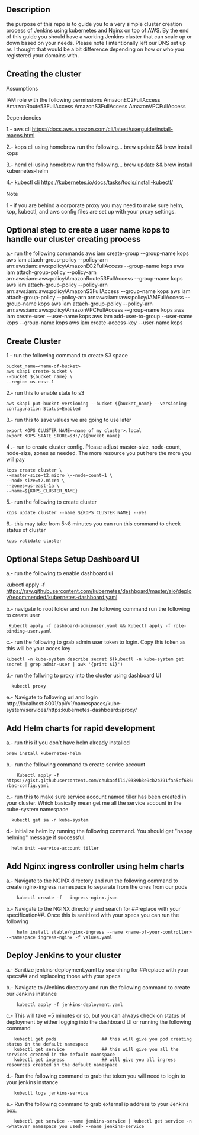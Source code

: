 ## Description
the purpose of this repo is to guide you to a very simple cluster creation process of Jenkins using kubernetes and Nginx on top of AWS. By the end of this guide you should have a working Jenkins cluster that can scale up or down based on your needs. Please note I intentionally left our DNS set up as I thought that would be a bit difference depending on how or who you registered your domains with.

## Creating the cluster

Assumptions

IAM role with the following permissions
AmazonEC2FullAccess
AmazonRoute53FullAccess
AmazonS3FullAccess
AmazonVPCFullAccess

Dependencies

1.- aws cli https://docs.aws.amazon.com/cli/latest/userguide/install-macos.html
	
2.- kops cli  using homebrew run the following...  brew update && brew install kops
	
3.- heml cli  using homebrew run the following... brew update && brew install kubernetes-helm

4.- kubectl cli https://kubernetes.io/docs/tasks/tools/install-kubectl/


Note

1.- if you are behind a corporate proxy you may need to make sure helm, kop, kubectl, and aws config files are set up with your proxy settings.


## Optional step to create a user name kops to handle our cluster creating process

a.- run the following commands
	aws iam create-group --group-name kops
	aws iam attach-group-policy --policy-arn arn:aws:iam::aws:policy/AmazonEC2FullAccess --group-name kops
	aws iam attach-group-policy --policy-arn arn:aws:iam::aws:policy/AmazonRoute53FullAccess --group-name kops
	aws iam attach-group-policy --policy-arn arn:aws:iam::aws:policy/AmazonS3FullAccess --group-name kops
	aws iam attach-group-policy --policy-arn arn:aws:iam::aws:policy/IAMFullAccess --group-name kops
	aws iam attach-group-policy --policy-arn arn:aws:iam::aws:policy/AmazonVPCFullAccess --group-name kops
	aws iam create-user --user-name kops
	aws iam add-user-to-group --user-name kops --group-name kops
	aws iam create-access-key --user-name kops


## Create Cluster

1.- run the following command to create S3 space

    bucket_name=<name-of-bucket>
	aws s3api create-bucket \
	--bucket ${bucket_name} \
	--region us-east-1

2.- run this to enable state to s3

	aws s3api put-bucket-versioning --bucket ${bucket_name} --versioning-configuration Status=Enabled

3.- run this to save values we are going to use later

	export KOPS_CLUSTER_NAME=<name of my cluster>.local
	export KOPS_STATE_STORE=s3://${bucket_name}

4 .-  run to create cluster config. Please adjust master-size, node-count, node-size, zones as needed. The more resource you put here the  more you will pay

	kops create cluster \
	--master-size=t2.micro \--node-count=1 \
	--node-size=t2.micro \
	--zones=us-east-1a \
	--name=${KOPS_CLUSTER_NAME} 

5.-  run the following to create cluster

	kops update cluster --name ${KOPS_CLUSTER_NAME} --yes

6.- this may take from 5~8 minutes  you can run this command to check status of cluster

	kops validate cluster

## Optional Steps Setup Dashboard UI 

  a.- run the following to enable dashboard ui

   kubectl apply -f https://raw.githubusercontent.com/kubernetes/dashboard/master/aio/deploy/recommended/kubernetes-dashboard.yaml

   b.- navigate to root folder and run the following command run the following to create user

     Kubectl apply -f dashboard-adminuser.yaml && Kubectl apply -f role-binding-user.yaml 

   c.-  run the following to grab admin user token to login. Copy this token as this will be your acces key

    kubectl -n kube-system describe secret $(kubectl -n kube-system get secret | grep admin-user | awk '{print $1}')

  d.- run the follwing to proxy into the cluster using dashboard UI

      kubectl proxy

  e.- Navigate to following url and login     http://localhost:8001/api/v1/namespaces/kube-system/services/https:kubernetes-dashboard:/proxy/ 
 

## Add Helm charts for rapid development

   a.- run this if you don’t have helm already installed

	brew install kubernetes-helm

   b.- run the following command to create service account

        Kubectl apply -f  https://gist.githubusercontent.com/chukaofili/0389b3e9cb2b391faa5cf68660a481d3/raw/44643d2d5e735d34a7731f6cc8cab04d5f249b8e/helm-rbac-config.yaml

   c.- run this to make sure service account named tiller has been created in your cluster. Which basically mean get me all the service account in the cube-system namespace

      kubectl get sa -n kube-system

   d.- initialize helm by running the following command. You should get "happy helming" message if successful.
   
      helm init —service-account tiller

## Add Nginx ingress controller using helm charts
  a.- Navigate to the NGINX  directory and run the following command to create nginx-ingress namespace to separate from the ones from our pods
    
        kubectl create -f   ingress-nginx.json
  b.- Navigate to the NGINX directory and search for ##replace with your specification##. Once this is sanitized with your specs you can run the following
         
     	helm install stable/nginx-ingress --name <name-of-your-controller> --namespace ingress-nginx -f values.yaml 

## Deploy Jenkins to your cluster
  a.- Sanitize jenkins-deployment.yaml by searching for ##replace with your specs## and replaceing those with your specs

  b.- Navigate to /Jenkins directory and run the following command to create our Jenkins instance
  
        kubectl apply -f jenkins-deployment.yaml
   
  c.- This will take ~5 minutes or so, but you can always check on status of deployment by either logging into the dashboard UI or running the following command
  
       kubectl get pods                 ## this will give you pod creating status in the default namespace    
       kubectl get service              ## this will give you all the services created in the default namespace 
       kubectl get ingress              ## will give you all ingress resources created in the default namespace 
       
   d.- Run the following command to grab the token you will need to login to your jenkins instance
       
       kubectl logs jenkins-service
       
   e.- Run the following command to grab external ip address to your Jenkins box.
       
       kubectl get service --name jenkins-service | kubectl get service -n <whatever namespace you used> --name jenkins-service
       
